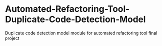 # Automated-Refactoring-Tool-Duplicate-Code-Detection-Model
Duplicate code detection model module for automated refactoring tool final project
